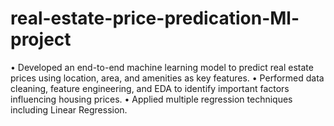 # real-estate-price-predication-Ml-project
• Developed an end-to-end machine learning model to predict real estate prices using location, area, and amenities as key features. • Performed data cleaning, feature engineering, and EDA to identify important factors influencing housing prices. • Applied multiple regression techniques including Linear Regression.
